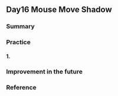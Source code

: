 ## Day16 Mouse Move Shadow

### Summary

### Practice

#### 1. 

### Improvement in the future

### Reference